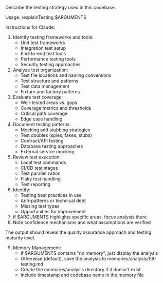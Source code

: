Describe the testing strategy used in this codebase.

Usage: /explainTesting $ARGUMENTS

Instructions for Claude:
1. Identify testing frameworks and tools:
   - Unit test frameworks
   - Integration test setup
   - End-to-end test tools
   - Performance testing tools
   - Security testing approaches
2. Analyze test organization:
   - Test file locations and naming conventions
   - Test structure and patterns
   - Test data management
   - Fixture and factory patterns
3. Evaluate test coverage:
   - Well-tested areas vs. gaps
   - Coverage metrics and thresholds
   - Critical path coverage
   - Edge case handling
4. Document testing patterns:
   - Mocking and stubbing strategies
   - Test doubles (spies, fakes, stubs)
   - Contract/API testing
   - Database testing approaches
   - External service mocking
5. Review test execution:
   - Local test commands
   - CI/CD test stages
   - Test parallelization
   - Flaky test handling
   - Test reporting
6. Identify:
   - Testing best practices in use
   - Anti-patterns or technical debt
   - Missing test types
   - Opportunities for improvement
7. If $ARGUMENTS highlights specific areas, focus analysis there
8. Note confidence mechanisms and what assumptions are verified

The output should reveal the quality assurance approach and testing maturity level.

9. Memory Management:
   - If $ARGUMENTS contains "no memory", just display the analysis
   - Otherwise (default), save the analysis to memories/analysis/09-testing.md
   - Create the memories/analysis directory if it doesn't exist
   - Include timestamp and codebase name in the memory file